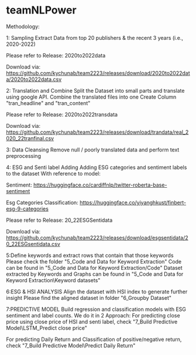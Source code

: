 # teamNLPower

Methodology:

1: Sampling
Extract Data from top 20 publishers & the recent 3 years  (i.e., 2020-2022)

Please refer to Release: 2020to2022data

Download via:
https://github.com/kychunab/team2223/releases/download/2020to2022data/2020to2022data.csv

2: Translation and Combine
Split the Dataset into small parts and translate using google API.
Combine the translated files into one
Create Column "tran_headline" and "tran_content"

Please refer to Release: 2020to2022transdata

Download via:
https://github.com/kychunab/team2223/releases/download/trandata/real_2020_22tranfinal.csv

3: Data Cleansing
Remove null / poorly translated data and perform text preprocessing

4: ESG and Senti label Adding
Adding ESG categories and sentiment labels to the dataset
With reference to model:

Sentiment: https://huggingface.co/cardiffnlp/twitter-roberta-base-sentiment

Esg Categories Classification: https://huggingface.co/yiyanghkust/finbert-esg-9-categories

Please refer to Release: 20_22ESGSentidata

Download via:
https://github.com/kychunab/team2223/releases/download/esgsentidata/20_22ESGsentidata.csv

5:Define keywords  and extract rows that contain that those keywords
Please check the folder "5_Code and Data for Keyword Extraction"
Code can be found in "5_Code and Data for Keyword Extraction/Code"
Dataset extracted by Keywords and Graphs can be found in "5_Code and Data for Keyword Extraction\Keyword datasets"

6:ESG & HSI ANALYSIS
Align the dataset with HSI index to generate further insight 
Please find the aligned dataset in folder "6_Groupby Dataset"

7:PREDICTIVE MODEL
Build regression and classification models with ESG sentiment and label counts.
We do it in 2 Approach:
For predicting close price using close price of HSI and senti label, check "7_Build Predictive Model\LSTM_Predict close price"

For predicting Daily Return and Classification of positive/negative return, check "7_Build Predictive Model\Predict Daily Return"


